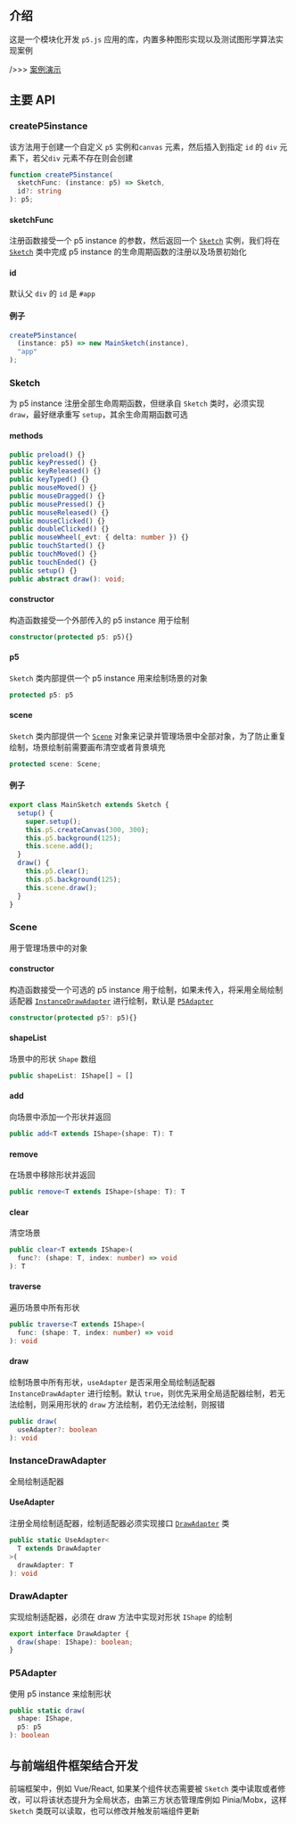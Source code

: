 ## 介绍

这是一个模块化开发 `p5.js` 应用的库，内置多种图形实现以及测试图形学算法实现案例

/>>> <a href="https://yanglebupt.github.io/p5-project/">案例演示</a>

## 主要 API

### createP5instance

该方法用于创建一个自定义 `p5` 实例和`canvas` 元素，然后插入到指定 `id` 的 `div` 元素下，若父`div` 元素不存在则会创建

```typescript
function createP5instance(
  sketchFunc: (instance: p5) => Sketch, 
  id?: string
): p5;
```

#### sketchFunc

注册函数接受一个 p5 instance 的参数，然后返回一个 <a href="#sketch">`Sketch`</a> 实例，我们将在 <a href="#sketch">`Sketch`</a> 类中完成 p5 instance 的生命周期函数的注册以及场景初始化

#### id

默认父 `div` 的 `id` 是 `#app`

#### 例子

```typescript
createP5instance(
  (instance: p5) => new MainSketch(instance), 
  "app"
);
```

### Sketch

为 p5 instance 注册全部生命周期函数，但继承自 `Sketch` 类时，必须实现 `draw`，最好继承重写 `setup`，其余生命周期函数可选

#### methods
```typescript
public preload() {}
public keyPressed() {}
public keyReleased() {}
public keyTyped() {}
public mouseMoved() {}
public mouseDragged() {}
public mousePressed() {}
public mouseReleased() {}
public mouseClicked() {}
public doubleClicked() {}
public mouseWheel(_evt: { delta: number }) {}
public touchStarted() {}
public touchMoved() {}
public touchEnded() {}
public setup() {}
public abstract draw(): void;
```

#### constructor

构造函数接受一个外部传入的 p5 instance 用于绘制

```typescript
constructor(protected p5: p5){}
```


#### p5

`Sketch` 类内部提供一个 p5 instance 用来绘制场景的对象

```typescript
protected p5: p5
```

#### scene

`Sketch` 类内部提供一个 <a href="#scene-1">`Scene`</a> 对象来记录并管理场景中全部对象，为了防止重复绘制，场景绘制前需要画布清空或者背景填充

```typescript
protected scene: Scene;
```

#### 例子

```typescript
export class MainSketch extends Sketch {
  setup() {
    super.setup();
    this.p5.createCanvas(300, 300);
    this.p5.background(125);
    this.scene.add();
  }
  draw() {
    this.p5.clear();
    this.p5.background(125);
    this.scene.draw();
  }
}
```

### Scene

用于管理场景中的对象

#### constructor

构造函数接受一个可选的 p5 instance 用于绘制，如果未传入，将采用全局绘制适配器 <a href="#instancedrawadapter">`InstanceDrawAdapter`</a> 进行绘制，默认是 <a href="#p5adapter">`P5Adapter`</a>

```typescript
constructor(protected p5?: p5){}
```

#### shapeList

场景中的形状 `Shape` 数组

```typescript  
public shapeList: IShape[] = []
```

#### add

向场景中添加一个形状并返回

```typescript
public add<T extends IShape>(shape: T): T
```

#### remove

在场景中移除形状并返回

```typescript
public remove<T extends IShape>(shape: T): T
```

#### clear

清空场景

```typescript
public clear<T extends IShape>(
  func?: (shape: T, index: number) => void
): T
```

#### traverse

遍历场景中所有形状

```typescript
public traverse<T extends IShape>(
  func: (shape: T, index: number) => void
): void
```

#### draw

绘制场景中所有形状，`useAdapter` 是否采用全局绘制适配器 `InstanceDrawAdapter` 进行绘制。默认 `true`，则优先采用全局适配器绘制，若无法绘制，则采用形状的 `draw` 方法绘制，若仍无法绘制，则报错

```typescript
public draw(
  useAdapter?: boolean
): void
```

### InstanceDrawAdapter

全局绘制适配器

#### UseAdapter

注册全局绘制适配器，绘制适配器必须实现接口 <a href="#drawadapter">`DrawAdapter`</a> 类

```typescript
public static UseAdapter<
  T extends DrawAdapter
>(
  drawAdapter: T
): void
```

### DrawAdapter

实现绘制适配器，必须在 draw 方法中实现对形状 `IShape` 的绘制

```typescript
export interface DrawAdapter {
  draw(shape: IShape): boolean;
}
```

### P5Adapter

使用 p5 instance 来绘制形状

```typescript
public static draw(
  shape: IShape, 
  p5: p5
): boolean
```

## 与前端组件框架结合开发

前端框架中，例如 Vue/React, 如果某个组件状态需要被 `Sketch` 类中读取或者修改，可以将该状态提升为全局状态，由第三方状态管理库例如 Pinia/Mobx，这样 `Sketch` 类既可以读取，也可以修改并触发前端组件更新